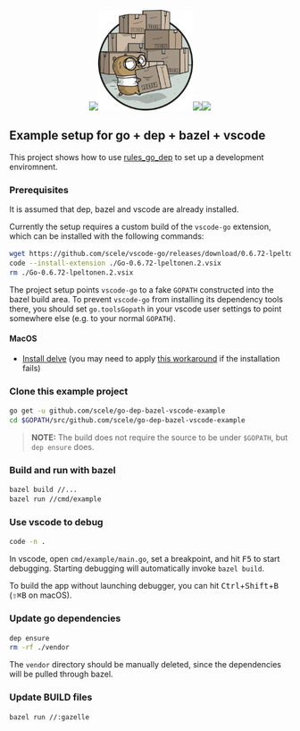<p align="center">
  <a href="https://golang.org"><img src="https://blog.golang.org/gopher/gopher.png" height="180"></a><a href="https://golang.github.io/dep/"><img src="https://raw.githubusercontent.com/golang/dep/master/docs/assets/DigbyShadows.png" height="180"></a><a href="https://bazel.build/"><img src="https://bazel.build/images/bazel-icon.svg" height="180"></a><a href="https://code.visualstudio.com/"><img src="https://user-images.githubusercontent.com/49339/32078472-5053adea-baa7-11e7-9034-519002f12ac7.png" height="180"></a>
</p>

## Example setup for go + dep + bazel + vscode

This project shows how to use [rules_go_dep](https://github.com/scele/rules_go_dep) to set up a development enviromnent.

### Prerequisites

It is assumed that dep, bazel and vscode are already installed.

Currently the setup requires a custom build of the `vscode-go` extension, which can be installed with the following commands:

```bash
wget https://github.com/scele/vscode-go/releases/download/0.6.72-lpeltonen.2/Go-0.6.72-lpeltonen.2.vsix
code --install-extension ./Go-0.6.72-lpeltonen.2.vsix
rm ./Go-0.6.72-lpeltonen.2.vsix
```

The project setup points `vscode-go` to a fake `GOPATH` constructed into the bazel build area.  To prevent `vscode-go` from installing its dependency tools there, you should set `go.toolsGopath` in your vscode user settings to point somewhere else (e.g. to your normal `GOPATH`).

#### MacOS

- [Install delve](https://github.com/derekparker/delve/blob/master/Documentation/installation/osx/install.md) (you may need to apply [this workaround](https://github.com/go-delve/homebrew-delve/issues/19#issuecomment-330442033) if the installation fails)

### Clone this example project

```bash
go get -u github.com/scele/go-dep-bazel-vscode-example
cd $GOPATH/src/github.com/scele/go-dep-bazel-vscode-example
```

> **NOTE:** The build does not require the source to be under `$GOPATH`, but `dep ensure` does.

### Build and run with bazel

```bash
bazel build //...
bazel run //cmd/example
```

### Use vscode to debug

```bash
code -n .
```

In vscode, open `cmd/example/main.go`, set a breakpoint, and hit <kbd>F5</kbd> to start debugging.
Starting debugging will automatically invoke `bazel build`.

To build the app without launching debugger, you can hit <kbd>Ctrl</kbd>+<kbd>Shift</kbd>+<kbd>B</kbd> (<kbd>⇧⌘B</kbd> on macOS).

### Update go dependencies

```bash
dep ensure
rm -rf ./vendor
```

The `vendor` directory should be manually deleted, since the dependencies will be pulled through bazel.

### Update BUILD files

```bash
bazel run //:gazelle
```
